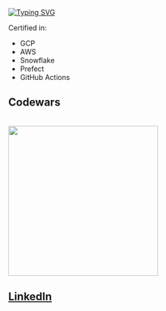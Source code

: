 [![Typing SVG](https://readme-typing-svg.demolab.com?font=Fira+Code&duration=1000&pause=750&color=FFFFFF&multiline=true&repeat=true&width=435&height=80&lines=Jack+Perry;Lead+Engineer+%40+Foundation+Direct)](https://git.io/typing-svg)

Certified in:
<ul>
 <li>GCP</li>
 <li>AWS</li>
 <li>Snowflake</li>
 <li>Prefect</li>
 <li>GitHub Actions</li>
</ul>

## Codewars
<br/>
<img src="https://www.codewars.com/users/SirSkylord/badges/large" width="300" />
 
<br/>
 
## [LinkedIn](https://www.linkedin.com/in/jack-e-perry/)
